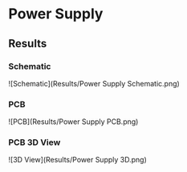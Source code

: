 # Power Supply

## Results
### Schematic
![Schematic](Results/Power Supply Schematic.png)

### PCB 
![PCB](Results/Power Supply PCB.png)

### PCB 3D View
![3D View](Results/Power Supply 3D.png)
